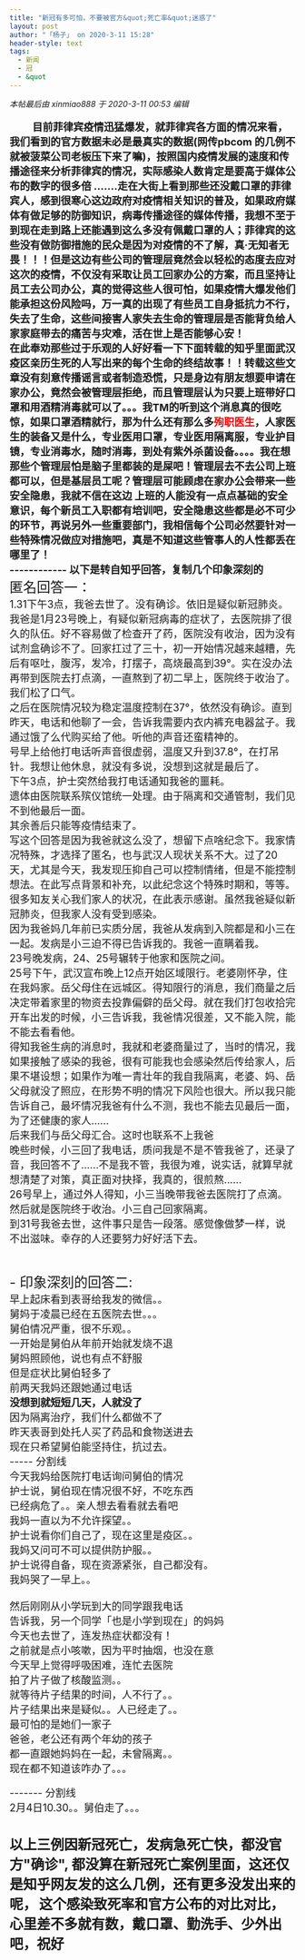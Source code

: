 ```yaml
---
title: "新冠有多可怕，不要被官方&quot;死亡率&quot;迷惑了"
layout: post
author: "「杨子」 on 2020-3-11 15:28"
header-style: text
tags:
  - 新闻
  - 冠
  - &quot
---
```


<head></head>
<body>
 <i class="pstatus"> 本帖最后由 xinmiao888 于 2020-3-11 00:53 编辑 </i>
 <br> 
 <br> &nbsp; &nbsp;&nbsp; &nbsp; 
 <strong> <font size="4">&nbsp; &nbsp;目前菲律宾疫情迅猛爆发，就菲律宾各方面的情况来看，我们看到的官方数据未必是最真实的数据(网传pbcom 的几例不就被菠菜公司老板压下来了嘛)，按照国内疫情发展的速度和传播途径来分析菲律宾的情况，实际感染人数肯定是要高于媒体公布的数字的很多倍 .......走在大街上看到那些还没戴口罩的菲律宾人，感到很寒心这边政府对疫情相关知识的普及，如果政府媒体有做足够的防御知识，病毒传播途径的媒体传播，我想不至于到现在走到路上还能遇到这么多没有佩戴口罩的人；菲律宾的这些没有做防御措施的民众是因为对疫情的不了解，真·无知者无畏！！！但是这边有些公司的管理层竟然会以轻松的态度去应对这次的疫情，不仅没有采取让员工回家办公的方案，而且坚持让员工去公司办公，真的觉得这些人很可怕，如果疫情大爆发他们能承担这份风险吗，万一真的出现了有些员工自身抵抗力不行，失去了生命，这些间接害人家失去生命的管理层是否能背负给人家家庭带去的痛苦与灾难，活在世上是否能够心安！<br> 在此奉劝那些过于乐观的人好好看一下下面转载的知乎里面武汉疫区亲历生死的人写出来的每个生命的终结故事！！转载这些文章没有刻意传播谣言或者制造恐慌，只是身边有朋友想要申请在家办公，竟然会被管理层拒绝，而且管理层认为只要上班带好口罩和用酒精消毒就可以了。。。我TM的听到这个消息真的很吃惊，如果口罩酒精就行，那为什么还有那么多<font color="#ff0000">殉职医生</font>，人家医生的装备又是什么，专业医用口罩，专业医用隔离服，专业护目镜，专业消毒水，随时消毒，到处有紫外杀菌设备。。。。我在想那些个管理层怕是脑子里都装的是屎吧！管理层去不去公司上班都可以，但是基层员工呢？管理层可能顾虑在家办公会带来一些安全隐患，我就不信在这边 上班的人能没有一点点基础的安全意识，每个新员工入职都有培训吧，安全隐患这些都是必不可少的环节，再说另外一些重要部门，我相信每个公司必然要针对一些特殊情况做应对措施吧，真是不知道这些管事人的人性都丢在哪里了！<br> ------------ 以下是转自知乎回答，复制几个印象深刻的</font></strong>
 <br> 
 <font size="5">匿名回答一：</font>
 <br> 
 <font size="4">1.31下午3点，我爸去世了。没有确诊。依旧是疑似新冠肺炎。</font>
 <br> 
 <font size="4">我爸是1月23号晚上，有疑似新冠病毒的症状了，去医院排了很久的队伍。好不容易做了检查开了药，医院没有收治，因为没有试剂盒确诊不了。回家扛过了三十，初一开始情况越来越糟，先后有呕吐，腹泻，发冷，打摆子，高烧最高到39°。实在没办法再带到医院去打点滴，一直熬到了初二早上，医院终于收治了。我们松了口气。</font>
 <br> 
 <font size="4">之后在医院情况较为稳定温度控制在37°，依然没有确诊。直到昨天，电话和他聊了一会，告诉我需要内衣内裤充电器盆子。我通过饿了么代购买给了他。听他的声音还蛮精神的。</font>
 <br> 
 <font size="4">号早上给他打电话听声音很虚弱，温度又升到37.8°，在打吊针。我想让他休息，就没有多说，没想到这就是最后了。</font>
 <br> 
 <font size="4">下午3点，护士突然给我打电话通知我爸的噩耗。</font>
 <br> 
 <font size="4">遗体由医院联系殡仪馆统一处理。由于隔离和交通管制，我们见不到他最后一面。</font>
 <br> 
 <font size="4">其余善后只能等疫情结束了。</font>
 <br> 
 <font size="4">写这个回答是因为我爸就这么没了，想留下点啥纪念下。我家情况特殊，才选择了匿名，也与武汉人现状关系不大。过了20天，尤其是今天，我发现压抑自己可以控制情绪，但是不能控制想法。在此写点背景和补充，以此纪念这个特殊时期和，等等。</font>
 <br> 
 <font size="4"> 很多知友关心我们家人的状况，在此表示感谢。虽然我爸疑似新冠肺炎，但我家人没有受到感染。</font>
 <br> 
 <font size="4">因为我爸妈几年前已实质分居，我爸从发病到入院都是和小三在一起。发病是小三迫不得已告诉我的。我爸一直瞒着我。</font>
 <br> 
 <font size="4">23号晚发病，24、25号辗转于他家和医院之间。</font>
 <br> 
 <font size="4">25号下午，武汉宣布晚上12点开始区域限行。老婆刚怀孕，住在我妈家。岳父母住在远城区。得知限行的消息，我们商量之后决定带着家里的物资去投靠偏僻的岳父母。就在我们打包收拾完开车出发的时候，小三告诉我，我爸情况很差，又不能入院，能不能去看看他。</font>
 <br> 
 <font size="4">得知我爸生病的消息时，我就和老婆商量过了，当时的情况，我如果接触了感染的我爸，很有可能我也会感染然后传给家人，后果不堪设想；如果作为唯一青壮年的我自我隔离，老婆、妈、岳父母就没了照应，在形势不明的情况下风险也很大。所以我只能告诉自己，最坏情况我爸有什么不测，我也不能去见最后一面，为了还健康的家人......</font>
 <br> 
 <font size="4">后来我们与岳父母汇合。这时也联系不上我爸</font>
 <br> 
 <font size="4"> 晚些时候，小三回了我电话，质问我是不是不管我爸了，还录了音，我回答不了......不是我不管，我很为难，说实话，就算早就想清楚了对策，真正面对抉择，我真的，很煎熬......</font>
 <br> 
 <font size="4">26号早上，通过外人得知，小三当晚带我爸去医院打了点滴。然后就是医院终于收治。小三自己回家隔离。</font>
 <br> 
 <font size="4">到31号我爸去世，这件事只是告一段落。感觉像做梦一样，说不出滋味。幸存的人还要努力好好活下去。</font>
 <br> 
 <font size="5"><br> </font>
 <br> 
 <font size="5">- 印象深刻的回答二: </font>
 <br> 
 <font size="4">早上起床看到表哥给我发的微信。。</font>
 <br> 
 <font size="4">舅妈于凌晨已经在五医院去世。。。</font>
 <br> 
 <font size="4">舅伯情况严重，很不乐观。。</font>
 <br> 
 <font size="4">一开始是舅伯从年前开始就发烧不退</font>
 <br> 
 <font size="4">舅妈照顾他，说也有点不舒服</font>
 <br> 
 <font size="4">但是症状比舅伯轻多了</font>
 <br> 
 <font size="4">前两天我妈还跟她通过电话</font>
 <br> 
 <font size="4"><strong>没想到就短短几天，人就没了</strong></font>
 <br> 
 <font size="4">因为隔离治疗，我们什么都做不了</font>
 <br> 
 <font size="4">昨天表哥到处托人买了药品和食物送进去</font>
 <br> 
 <font size="4">现在只希望舅伯能坚持住，抗过去。</font>
 <br> 
 <font size="4">----- 分割线</font>
 <br> 
 <font size="4">今天我妈给医院打电话询问舅伯的情况</font>
 <br> 
 <font size="4">护士说，舅伯现在情况很不好，不吃东西</font>
 <br> 
 <font size="4">已经病危了。。亲人想去看看就去看吧</font>
 <br> 
 <font size="4">我妈一直以为不允许探望。。</font>
 <br> 
 <font size="4">护士说看你们自己了，现在这里是疫区。。</font>
 <br> 
 <font size="4">我妈又问可不可以提供防护服。。</font>
 <br> 
 <font size="4">护士说得自备，现在资源紧张，自己都没有。</font>
 <br> 
 <font size="4">我妈哭了一早上。。</font>
 <br> 
 <div align="left"> 
  <font size="4"><br> </font> 
 </div>
 <font size="4">然后刚刚从小学玩到大的同学跟我电话</font>
 <br> 
 <font size="4">告诉我，另一个同学「也是小学到现在」的妈妈</font>
 <br> 
 <font size="4">今天也去世了，连发热症状都没有！</font>
 <br> 
 <font size="4">之前就是点小咳嗽，因为平时抽烟，也没在意</font>
 <br> 
 <font size="4">今天早上觉得呼吸困难，连忙去医院</font>
 <br> 
 <font size="4">拍了片子做了核酸监测。。</font>
 <br> 
 <font size="4">就等待片子结果的时间，人不行了。。</font>
 <br> 
 <font size="4">片子结果出来是疑似。。人已经走了。。</font>
 <br> 
 <font size="4">最可怕的是她们一家子</font>
 <br> 
 <font size="4">爸爸，老公还有两个年幼的孩子</font>
 <br> 
 <font size="4">都一直跟她妈妈在一起，未曾隔离。。</font>
 <br> 
 <font size="4">现在都不知道该咋办了。。。</font>
 <br> 
 <br> 
 <font size="4">------- 分割线</font>
 <br> 
 <font color="#1a1a1a"><font face="-apple-system, BlinkMacSystemFont, &amp;quot;"><font size="4">2月4日10.30。。舅伯走了。。。</font></font></font>
 <br> 
 <br> 
 <br> 
 <strong><font size="5">以上三例因新冠死亡，发病急死亡快，都没官方"确诊", 都没算在新冠死亡案例里面，这还仅是知乎网友发的这么几例，还有更多没发出来的呢，</font></strong>
 <strong><font size="5">这个感染致死率和官方公布的对比对比，心里差不多就有数，戴口罩、勤洗手、少外出吧，祝好</font></strong>
 <br> 
 <strong><font size="5"><br> </font></strong>
 <br>
</body>


